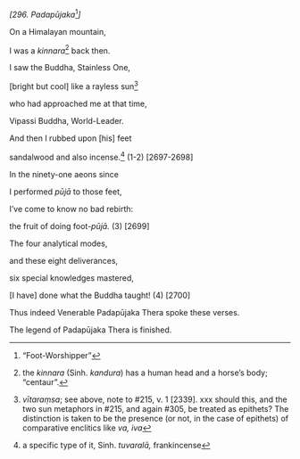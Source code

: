 *\[296. Padapūjaka*[^1]*\]*

On a Himalayan mountain,

I was a *kinnara*[^2] back then.

I saw the Buddha, Stainless One,

\[bright but cool\] like a rayless sun[^3]

who had approached me at that time,

Vipassi Buddha, World-Leader.

And then I rubbed upon \[his\] feet

sandalwood and also incense.[^4] (1-2) \[2697-2698\]

In the ninety-one aeons since

I performed *pūjā* to those feet,

I’ve come to know no bad rebirth:

the fruit of doing foot-*pūjā.* (3) \[2699\]

The four analytical modes,

and these eight deliverances,

six special knowledges mastered,

\[I have\] done what the Buddha taught! (4) \[2700\]

Thus indeed Venerable Padapūjaka Thera spoke these verses.

The legend of Padapūjaka Thera is finished.

[^1]: “Foot-Worshipper”

[^2]: the *kinnara* (Sinh. *kandura*) has a human head and a horse’s
    body; “centaur”.

[^3]: *vītaraṃsa*; see above, note to \#215, v. 1 \[2339\]. xxx should
    this, and the two sun metaphors in \#215, and again \#305, be
    treated as epithets? The distinction is taken to be the presence (or
    not, in the case of epithets) of comparative enclitics like *va,
    iva*

[^4]: a specific type of it, Sinh. *tuvaralā,* frankincense

